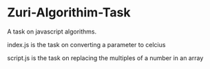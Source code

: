# Zuri-Algorithim-Task

A task on javascript algorithms.

index.js is the task on converting a parameter to celcius

script.js is the task on replacing the multiples of a number in an array
